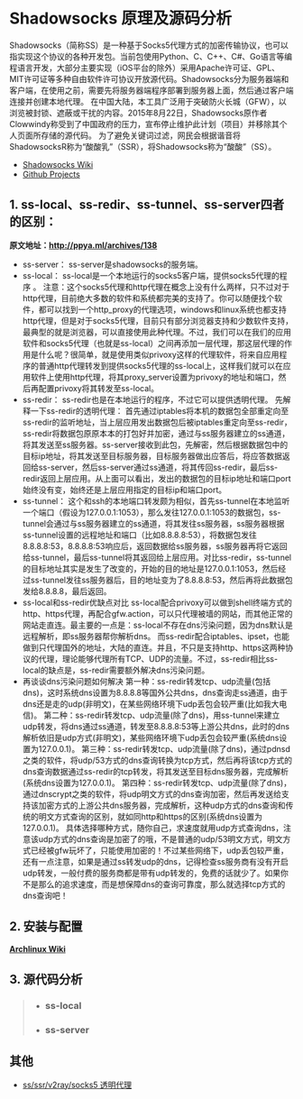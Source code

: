 # Shadowsocks 原理及源码分析
Shadowsocks（简称SS）是一种基于Socks5代理方式的加密传输协议，也可以指实现这个协议的各种开发包。当前包使用Python、C、C++、C#、Go语言等编程语言开发，大部分主要实现（iOS平台的除外）采用Apache许可证、GPL、MIT许可证等多种自由软件许可协议开放源代码。Shadowsocks分为服务器端和客户端，在使用之前，需要先将服务器端程序部署到服务器上面，然后通过客户端连接并创建本地代理。
在中国大陆，本工具广泛用于突破防火长城（GFW），以浏览被封锁、遮蔽或干扰的内容。2015年8月22日，Shadowsocks原作者Clowwindy称受到了中国政府的压力，宣布停止维护此计划（项目）并移除其个人页面所存储的源代码。
为了避免关键词过滤，网民会根据谐音将ShadowsocksR称为“酸酸乳”（SSR），将Shadowsocks称为“酸酸”（SS）。
* [Shadowsocks Wiki](https://zh.wikipedia.org/wiki/Shadowsocks)
* [Github Projects](https://github.com/shadowsocks)
## 1. ss-local、ss-redir、ss-tunnel、ss-server四者的区别：
__原文地址：http://ppya.ml/archives/138__
* ss-server：
ss-server是shadowsocks的服务端。
* ss-local：
ss-local是一个本地运行的socks5客户端，提供socks5代理的程序 。
注意：这个socks5代理和http代理在概念上没有什么两样，只不过对于http代理，目前绝大多数的软件和系统都完美的支持了。你可以随便找个软件，都可以找到一个http_proxy的代理选项，windows和linux系统也都支持http代理，但是对于socks5代理，目前只有部分浏览器支持和少数软件支持，最典型的就是浏览器，可以直接使用此种代理。不过，我们可以在我们的应用软件和socks5代理（也就是ss-local）之间再添加一层代理，那这层代理的作用是什么呢？很简单，就是使用类似privoxy这样的代理软件，将来自应用程序的普通http代理转发到提供socks5代理的ss-local上，这样我们就可以在应用软件上使用http代理，将其proxy_server设置为privoxy的地址和端口，然后再配置privoxy将其转发至ss-local。
* ss-redir：
ss-redir也是在本地运行的程序，不过它可以提供透明代理。
先解释一下ss-redir的透明代理：
首先通过iptables将本机的数据包全部重定向至ss-redir的监听地址，当上层应用发出数据包后被iptables重定向至ss-redir，ss-redir将数据包原原本本的打包好并加密，通过与ss服务器建立的ss通道，将其发送至ss服务器。ss-server接收到此包，先解密，然后根据数据包中的目标ip地址，将其发送至目标服务器，目标服务器做出应答后，将应答数据返回给ss-server，然后ss-server通过ss通道，将其传回ss-redir，最后ss-redir返回上层应用。从上面可以看出，发出的数据包的目标ip地址和端口port始终没有变，始终还是上层应用指定的目标ip和端口port。
* ss-tunnel：
这个和ssh的本地端口转发颇为相似，首先ss-tunnel在本地监听一个端口（假设为127.0.0.1:1053），那么发往127.0.0.1:1053的数据包，ss-tunnel会通过与ss服务器建立的ss通道，将其发往ss服务器，ss服务器根据ss-tunnel设置的远程地址和端口（比如8.8.8.8:53），将数据包发往8.8.8.8:53，8.8.8.8:53响应后，返回数据给ss服务器，ss服务器再将它返回给ss-tunnel，最后ss-tunnel将其返回给上层应用。对比ss-redir，ss-tunnel的目标地址其实是发生了改变的，开始的目的地址是127.0.0.1:1053，然后经过ss-tunnel发往ss服务器后，目的地址变为了8.8.8.8:53，然后再将此数据包发给8.8.8.8，最后返回。
* ss-local和ss-redir优缺点对比
ss-local配合privoxy可以做到shell终端方式的http、https代理，再配合gfw.action，可以只代理被墙的网站，而其他正常的网站走直连。最主要的一点是：ss-local不存在dns污染问题，因为dns默认是远程解析，即ss服务器帮你解析dns。
而ss-redir配合iptables、ipset，也能做到只代理国外的地址，大陆的直连。并且，不只是支持http、https这两种协议的代理，理论能够代理所有TCP、UDP的流量。不过，ss-redir相比ss-local的缺点是，ss-redir需要额外解决dns污染问题。
* 再谈谈dns污染问题如何解决
第一种：ss-redir转发tcp、udp流量(包括dns)，这时系统dns设置为8.8.8.8等国外公共dns，dns查询走ss通道，由于dns还是走的udp(非明文)，在某些网络环境下udp丢包会较严重(比如我大电信)。
第二种：ss-redir转发tcp、udp流量(除了dns)，用ss-tunnel来建立udp转发，将dns通过ss通道，转发至8.8.8.8:53等上游公共dns，此时的dns解析依旧是udp方式(非明文)，某些网络环境下udp丢包会较严重(系统dns设置为127.0.0.1)。
第三种：ss-redir转发tcp、udp流量(除了dns)，通过pdnsd之类的软件，将udp/53方式的dns查询转换为tcp方式，然后再将该tcp方式的dns查询数据通过ss-redir的tcp转发，将其发送至目标dns服务器，完成解析(系统dns设置为127.0.0.1)。
第四种：ss-redir转发tcp、udp流量(除了dns)，通过dnscrypt之类的软件，将udp明文方式的dns查询加密，然后再发送给支持该加密方式的上游公共dns服务器，完成解析，这种udp方式的dns查询和传统的明文方式查询的区别，就如同http和https的区别(系统dns设置为127.0.0.1)。
具体选择哪种方式，随你自己，求速度就用udp方式查询dns，注意该udp方式的dns查询是加密了的哦，不是普通的udp/53明文方式，明文方式已经被gfw玩坏了，只能使用加密的！不过某些网络下，udp丢包较严重，还有一点注意，如果是通过ss转发udp的dns，记得检查ss服务商有没有开启udp转发，一般付费的服务商都是带有udp转发的，免费的话就少了。如果你不是那么的追求速度，而是想保障dns的查询可靠度，那么就选择tcp方式的dns查询吧！
## 2. 安装与配置
__[Archlinux Wiki](https://wiki.archlinux.org/index.php/Shadowsocks_(%E7%AE%80%E4%BD%93%E4%B8%AD%E6%96%87))__
## 3. 源代码分析

> * ### ss-local
>>
> * ### ss-server
>>
## 其他
* [ss/ssr/v2ray/socks5 透明代理](https://www.zfl9.com/ss-redir.html)
